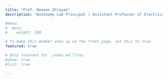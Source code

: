 ```yaml
---
title: "Prof. Neveen Shlayan"
description: "Autonomy Lab Principal | Assistant Professor of Electrical Engineeering"

#menu:
#  main:
#    weight: 100

# To make this member show up on the front page, set this to true
featured: true

# Only relevant for _index.md files
#show: true
#list: true

---
```


